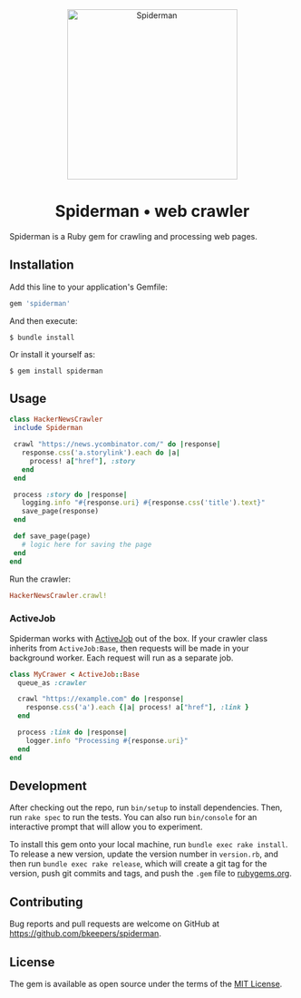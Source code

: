 
<div align="center">
  <img width="300" height="300" src="https://user-images.githubusercontent.com/173/77249168-99488080-6c15-11ea-98de-3d14a412265d.png" alt="Spiderman">

  <h1>Spiderman • web crawler</h1>
</div>

Spiderman is a Ruby gem for crawling and processing web pages.

## Installation

Add this line to your application's Gemfile:

```ruby
gem 'spiderman'
```

And then execute:

    $ bundle install

Or install it yourself as:

    $ gem install spiderman

## Usage

```ruby
class HackerNewsCrawler
 include Spiderman

 crawl "https://news.ycombinator.com/" do |response|
   response.css('a.storylink').each do |a|
     process! a["href"], :story
   end
 end

 process :story do |response|
   logging.info "#{response.uri} #{response.css('title').text}"
   save_page(response)
 end

 def save_page(page)
   # logic here for saving the page
 end
end
```

Run the crawler:

```ruby
HackerNewsCrawler.crawl!
```

### ActiveJob

Spiderman works with [ActiveJob](https://edgeguides.rubyonrails.org/active_job_basics.html) out of the box. If your crawler class inherits from `ActiveJob:Base`, then requests will be made in your background worker. Each request will run as a separate job.

```ruby
class MyCrawer < ActiveJob::Base
  queue_as :crawler

  crawl "https://example.com" do |response|
    response.css('a').each {|a| process! a["href"], :link }
  end

  process :link do |response|
    logger.info "Processing #{response.uri}"
  end
end
```

## Development

After checking out the repo, run `bin/setup` to install dependencies. Then, run `rake spec` to run the tests. You can also run `bin/console` for an interactive prompt that will allow you to experiment.

To install this gem onto your local machine, run `bundle exec rake install`. To release a new version, update the version number in `version.rb`, and then run `bundle exec rake release`, which will create a git tag for the version, push git commits and tags, and push the `.gem` file to [rubygems.org](https://rubygems.org).

## Contributing

Bug reports and pull requests are welcome on GitHub at https://github.com/bkeepers/spiderman.


## License

The gem is available as open source under the terms of the [MIT License](https://opensource.org/licenses/MIT).
